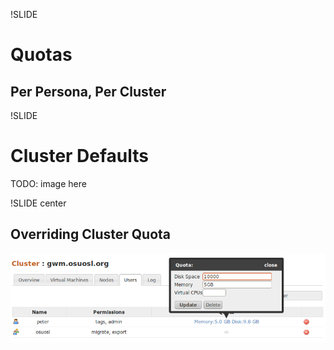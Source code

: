 !SLIDE

# Quotas

## Per Persona, Per Cluster

!SLIDE

# Cluster Defaults

TODO: image here

!SLIDE center

## Overriding Cluster Quota

![custom_quota](custom_quota.png)